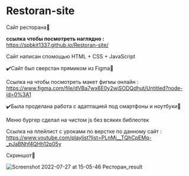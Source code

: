 # Restoran-site

Сайт ресторана🍕

<b>ссылка чтобы посмотреть наглядно :</b> https://spbkit1337.github.io/Restoran-site/

Сайт написан спомощью HTML + CSS + JavaScript 

✔️Сайт был сверстан прямиком из Figma🎨

Ссылка на чтобы посмотреть макет фигмы онлайн : https://www.figma.com/file/dVBa7wx6E0y2wiSODQdhut/Untitled?node-id=0%3A1

✔️Была проделана работа с адаптацией под смартфоны и ноутбуки📱

Меню бургер сделал на чистом js без всяких библеотек

Ссылка на плейлист с уроками по верстке по данному сайт : https://www.youtube.com/playlist?list=PLnMj__TQhCpEMq-_pJaBNhf4QHh12p05y

Скриншот🦉

![Screenshot 2022-07-27 at 15-05-46 Ресторан_result](https://user-images.githubusercontent.com/51737588/181242966-fc1ac1ab-96b9-4e8d-803f-faf61517e19b.jpg)

